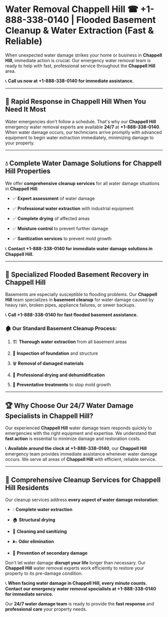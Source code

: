 # Water Removal Chappell Hill ☎ +1-888-338-0140 | Flooded Basement Cleanup & Water Extraction (Fast & Reliable)

When unexpected water damage strikes your home or business in **Chappell Hill**, immediate action is crucial. Our emergency water removal team is ready to help with fast, professional service throughout the **Chappell Hill** area. 

📞 **Call us now at +1-888-338-0140 for immediate assistance.**
---
## 🚀 Rapid Response in Chappell Hill When You Need It Most
Water emergencies don't follow a schedule. That's why our **Chappell Hill** emergency water removal experts are available **24/7** at **+1-888-338-0140**. When water damage occurs, our technicians arrive promptly with advanced equipment to begin water extraction immediately, minimizing damage to your property.
---
## 💧 Complete Water Damage Solutions for Chappell Hill Properties
We offer **comprehensive cleanup services** for all water damage situations in **Chappell Hill**:
- ✅ **Expert assessment** of water damage  
- ✅ **Professional water extraction** with industrial equipment  
- ✅ **Complete drying** of affected areas  
- ✅ **Moisture control** to prevent further damage  
- ✅ **Sanitization services** to prevent mold growth  
📞 **Contact +1-888-338-0140 for immediate water damage solutions in Chappell Hill.**
---
## 🌊 Specialized Flooded Basement Recovery in Chappell Hill
Basements are especially susceptible to flooding problems. Our **Chappell Hill** team specializes in **basement cleanup** for water damage caused by heavy rain, broken pipes, appliance failures, or sewer backups. 
📞 **Call +1-888-338-0140 for fast flooded basement assistance.**
### 🏚️ Our Standard Basement Cleanup Process:
1. 🏗️ **Thorough water extraction** from all basement areas  
2. 🔎 **Inspection of foundation** and structure  
3. 🗑️ **Removal of damaged materials**  
4. 💨 **Professional drying and dehumidification**  
5. 🚫 **Preventative treatments** to stop mold growth  
---
## 🏆 Why Choose Our 24/7 Water Damage Specialists in Chappell Hill?
Our experienced **Chappell Hill** water damage team responds quickly to emergencies with the right equipment and expertise. We understand that **fast action** is essential to minimize damage and restoration costs.
📞 **Available around the clock at +1-888-338-0140**, our **Chappell Hill** emergency team provides immediate assistance whenever water damage occurs. We serve all areas of **Chappell Hill** with efficient, reliable service.
---
## 🧹 Comprehensive Cleanup Services for Chappell Hill Residents
Our cleanup services address **every aspect of water damage restoration**:
- 💧 **Complete water extraction**  
- 🏠 **Structural drying**  
- 🧼 **Cleaning and sanitizing**  
- 🌬️ **Odor elimination**  
- 🚫 **Prevention of secondary damage**  
Don't let water damage **disrupt your life** longer than necessary. Our **Chappell Hill** water removal experts work efficiently to restore your property to its pre-damage condition.
📞 **When facing water damage in Chappell Hill, every minute counts. Contact our emergency water removal specialists at +1-888-338-0140 for immediate service.**
Our **24/7 water damage team** is ready to provide the **fast response** and **professional care** your property needs.
